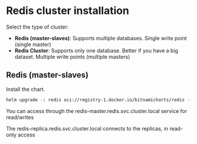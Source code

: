 # Redis cluster installation

Select the type of cluster:

- **Redis (master-slaves)**: Supports multiple databases. Single write point (single master)
- **Redis Cluster**: Supports only one database. Better if you have a big dataset. Multiple write points (multiple masters)

## Redis (master-slaves)

Install the chart.

```bash
helm upgrade -i redis oci://registry-1.docker.io/bitnamicharts/redis --namespace redis --create-namespace --set master.persistence.accessModes={ReadWriteMany} --set replica.persistence.accessModes={ReadWriteMany} --set metrics.enabled=true --set metrics.serviceMonitor.enabled=true  --set metrics.serviceMonitor.additionalLabels.release=kube-prometheus-stack
```

You can access through the redis-master.redis.svc.cluster.local service for read/writes

The redis-replica.redis.svc.cluster.local connects to the replicas, in read-only access
